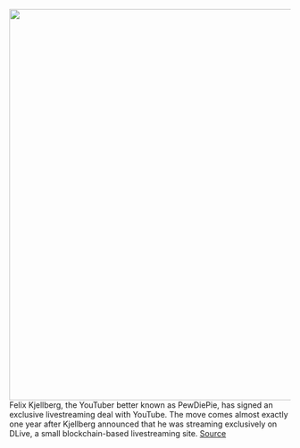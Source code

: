 <img src='https://cdn.vox-cdn.com/thumbor/K58bgAFnnT0BuoCVG-U99bs8wRQ=/0x0:1612x788/1200x800/filters:focal(678x266:934x522)/cdn.vox-cdn.com/uploads/chorus_image/image/66748774/Screen_Shot_2018_12_17_at_12.42.20_PM.0.png' width='700px' /><br/>
Felix Kjellberg, the YouTuber better known as PewDiePie, has signed an exclusive livestreaming deal with YouTube. The move comes almost exactly one year after Kjellberg announced that he was streaming exclusively on DLive, a small blockchain-based livestreaming site.
<a href='https://www.theverge.com/2020/5/4/21246658/pewdiepie-youtube-deal-exclusive-streaming-dlive'> Source <a/>